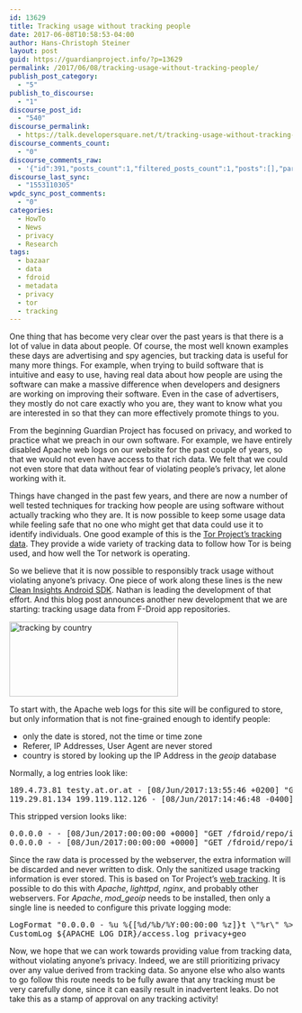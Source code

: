 ```yaml
---
id: 13629
title: Tracking usage without tracking people
date: 2017-06-08T10:58:53-04:00
author: Hans-Christoph Steiner
layout: post
guid: https://guardianproject.info/?p=13629
permalink: /2017/06/08/tracking-usage-without-tracking-people/
publish_post_category:
  - "5"
publish_to_discourse:
  - "1"
discourse_post_id:
  - "540"
discourse_permalink:
  - https://talk.developersquare.net/t/tracking-usage-without-tracking-people/391
discourse_comments_count:
  - "0"
discourse_comments_raw:
  - '{"id":391,"posts_count":1,"filtered_posts_count":1,"posts":[],"participants":[{"id":19,"username":"gpadmin","avatar_template":"https://avatars.discourse.org/v2/letter/g/d07c76/{size}.png"}]}'
discourse_last_sync:
  - "1553110305"
wpdc_sync_post_comments:
  - "0"
categories:
  - HowTo
  - News
  - privacy
  - Research
tags:
  - bazaar
  - data
  - fdroid
  - metadata
  - privacy
  - tor
  - tracking
---
```

One thing that has become very clear over the past years is that there is a lot of value in data about people. Of course, the most well known examples these days are advertising and spy agencies, but tracking data is useful for many more things. For example, when trying to build software that is intuitive and easy to use, having real data about how people are using the software can make a massive difference when developers and designers are working on improving their software. Even in the case of advertisers, they mostly do not care exactly who you are, they want to know what you are interested in so that they can more effectively promote things to you.

From the beginning Guardian Project has focused on privacy, and worked to practice what we preach in our own software. For example, we have entirely disabled Apache web logs on our website for the past couple of years, so that we would not even have access to that rich data. We felt that we could not even store that data without fear of violating people&#8217;s privacy, let alone working with it.

Things have changed in the past few years, and there are now a number of well tested techniques for tracking how people are using software without actually tracking who they are. It is now possible to keep some usage data while feeling safe that no one who might get that data could use it to identify individuals. One good example of this is the <a href="https://metrics.torproject.org/" target="_blank">Tor Project&#8217;s tracking data</a>. They provide a wide variety of tracking data to follow how Tor is being used, and how well the Tor network is operating.

So we believe that it is now possible to responsibly track usage without violating anyone&#8217;s privacy. One piece of work along these lines is the new <a href="https://github.com/cleaninsights/cleaninsights-android-sdk" target="_blank">Clean Insights Android SDK</a>. Nathan is leading the development of that effort. And this blog post announces another new development that we are starting: tracking usage data from F-Droid app repositories. 

[<img src="https://guardianproject.info/wp-content/uploads/2017/06/bycountry-300x133.png" alt="tracking by country" width="300" height="133" class="aligncenter size-medium wp-image-13632" srcset="https://guardianproject.info/wp-content/uploads/2017/06/bycountry-300x133.png 300w, https://guardianproject.info/wp-content/uploads/2017/06/bycountry.png 747w" sizes="(max-width: 300px) 100vw, 300px" />](https://guardianproject.info/wp-content/uploads/2017/06/bycountry.png)

To start with, the Apache web logs for this site will be configured to store, but only information that is not fine-grained enough to identify people:

  * only the date is stored, not the time or time zone
  * Referer, IP Addresses, User Agent are never stored
  * country is stored by looking up the IP Address in the _geoip_ database

Normally, a log entries look like:

<pre>189.4.73.81 testy.at.or.at - [08/Jun/2017:13:55:46 +0200] "GET /fdroid/repo/index-v1.jar HTTP/1.1" 200 147950 "-" "F-Droid"
119.29.81.134 199.119.112.126 - [08/Jun/2017:14:46:48 -0400] "GET /fdroid/repo/index-v1.jar HTTP/1.1" 200 147950 "http://testy.at.or.at/fdroid/repo/index-v1.jar" "Mozilla/4.0 (compatible; MSIE 9.0; Windows NT 6.1)"
</pre>

This stripped version looks like:

<pre>0.0.0.0 - - [08/Jun/2017:00:00:00 +0000] "GET /fdroid/repo/index-v1.jar HTTP/1.1" 200 147950 "-" "-" AT
0.0.0.0 - - [08/Jun/2017:00:00:00 +0000] "GET /fdroid/repo/index-v1.jar HTTP/1.1" 200 147950 "-" "-" ZH
</pre>

Since the raw data is processed by the webserver, the extra information will be discarded and never written to disk. Only the sanitized usage tracking information is ever stored. This is based on Tor Project&#8217;s <a href="https://gitweb.torproject.org/webstats.git/tree/src/sanitize.py" target="_blank">web tracking</a>. It is possible to do this with _Apache_, _lighttpd_, _nginx_, and probably other webservers. For _Apache_, _mod_geoip_ needs to be installed, then only a single line is needed to configure this private logging mode:

<pre>LogFormat "0.0.0.0 - %u %{[%d/%b/%Y:00:00:00 %z]}t \"%r\" %>s %b \"%{Referer}i\" \"-\" %{GEOIP_COUNTRY_CODE}e" privacy+geo
CustomLog ${APACHE_LOG_DIR}/access.log privacy+geo
</pre>

Now, we hope that we can work towards providing value from tracking data, without violating anyone&#8217;s privacy. Indeed, we are still prioritizing privacy over any value derived from tracking data. So anyone else who also wants to go follow this route needs to be fully aware that any tracking must be very carefully done, since it can easily result in inadvertent leaks. Do not take this as a stamp of approval on any tracking activity!